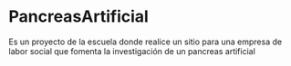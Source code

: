 # PancreasArtificial
Es un proyecto de la escuela donde realice un sitio para una empresa de labor social que fomenta la investigación de un pancreas artificial
